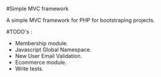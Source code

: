 #Simple MVC framework

A simple MVC framework for PHP for bootstraping projects.

#TODO's :

 - Membership module.
 - Javascript Global Namespace.
 - New User Email Validation.
 - Ecommerce module.
 - Write tests.